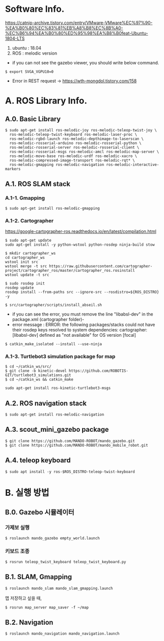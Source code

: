 # Software Info.  
https://catnip-archive.tistory.com/entry/VMware-VMware%EC%97%90-%EA%B0%80%EC%83%81%EB%A8%B8%EC%8B%A0-%EC%B6%94%EA%B0%80%ED%95%98%EA%B8%B0feat-Ubuntu-1804-LTS    
1. ubuntu : 18.04
2. ROS : melodic version

* if you can not see the gazebo viewer, you should write below command.  
```
$ export SVGA_VGPU10=0
```

* Error in REST request
-> https://wth-mongdol.tistory.com/158

# A. ROS Library Info.
## A.0. Basic Library  
```
$ sudo apt-get install ros-melodic-joy ros-melodic-teleop-twist-joy \
  ros-melodic-teleop-twist-keyboard ros-melodic-laser-proc \
  ros-melodic-rgbd-launch ros-melodic-depthimage-to-laserscan \
  ros-melodic-rosserial-arduino ros-melodic-rosserial-python \
  ros-melodic-rosserial-server ros-melodic-rosserial-client \
  ros-melodic-rosserial-msgs ros-melodic-amcl ros-melodic-map-server \
  ros-melodic-move-base ros-melodic-urdf ros-melodic-xacro \
  ros-melodic-compressed-image-transport ros-melodic-rqt* \
  ros-melodic-gmapping ros-melodic-navigation ros-melodic-interactive-markers
```

## A.1. ROS SLAM stack

### A.1-1. Gmapping  
```
$ sudo apt-get install ros-melodic-gmapping  
```

### A.1-2. Cartographer  
https://google-cartographer-ros.readthedocs.io/en/latest/compilation.html  
```
$ sudo apt-get update
sudo apt-get install -y python-wstool python-rosdep ninja-build stow
```

```
$ mkdir cartographer_ws
cd cartographer_ws
wstool init src
wstool merge -t src https://raw.githubusercontent.com/cartographer-project/cartographer_ros/master/cartographer_ros.rosinstall
wstool update -t src
```

```
$ sudo rosdep init
rosdep update
rosdep install --from-paths src --ignore-src --rosdistro=${ROS_DISTRO} -y
```

```
$ src/cartographer/scripts/install_abseil.sh
```

* if you can see the error, you must remove the line "<depend>libabsl-dev</depend>" in the package.xml (cartographer folder)-  
* error message : ERROR: the following packages/stacks could not have their rosdep keys resolved to system dependencies: cartographer: [libabsl-dev] defined as "not available" for OS version [focal]

```
$ catkin_make_isolated --install --use-ninja
```

### A.1-3. Turtlebot3 simulation package for map   
```
$ cd ~/catkin_ws/src/
$ git clone -b kinetic-devel https://github.com/ROBOTIS-GIT/turtlebot3_simulations.git
$ cd ~/catkin_ws && catkin_make
```

```
sudo apt-get install ros-kinetic-turtlebot3-msgs
```


## A.2. ROS navigation stack  
```
$ sudo apt-get install ros-melodic-navigation
```

## A.3. scout_mini_gazebo package 
```
$ git clone https://github.com/MANDO-ROBOT/mando_gazebo.git
$ git clone https://github.com/MANDO-ROBOT/mando_mobile_robot.git
```

## A.4. teleop keyboard  
```
$ sudo apt install -y ros-$ROS_DISTRO-teleop-twist-keyboard
```




# B. 실행 방법
## B.0. Gazebo 시뮬레이터  
### 가제보 실행
```
$ roslaunch mando_gazebo empty_world.launch
```

### 키보드 조종
```
$ rosrun teleop_twist_keyboard teleop_twist_keyboard.py 
```

## B.1. SLAM, Gmapping
```
$ roslaunch mando_slam mando_slam_gmapping.launch 
```

맵 저장하고 싶을 때,
```
$ rosrun map_server map_saver -f ~/map
```

## B.2. Navigation
```
$ roslaunch mando_navigation mando_navigation.launch 
```


